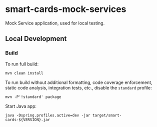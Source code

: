 # smart-cards-mock-services

Mock Service application, used for local testing.

## Local Development

### Build

To run full build:

`mvn clean install`

To run build without additional formatting, code coverage enforcement, static code analysis, integration tests, etc., disable the `standard` profile:

`mvn -P'!standard' package`

Start Java app:

`java -Dspring.profiles.active=dev -jar target/smart-cards-${VERSION}.jar`
